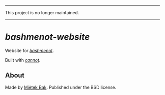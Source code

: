 -------------------------------------------------------------------------------

This project is no longer maintained.

-------------------------------------------------------------------------------


_bashmenot-website_
===================

Website for [_bashmenot_](https://bashmenot.mietek.io/).

Built with [_cannot_](https://cannot.mietek.io/).


About
-----

Made by [Miëtek Bak](https://mietek.io/).  Published under the BSD license.

